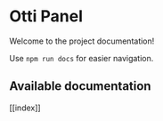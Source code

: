 # Otti Panel

Welcome to the project documentation!

Use `npm run docs` for easier navigation.

## Available documentation

[[index]]
